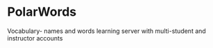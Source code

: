 # PolarWords
Vocabulary- names and words learning server with multi-student and instructor accounts
